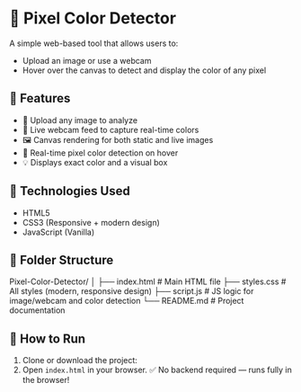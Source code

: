 # 🎨 Pixel Color Detector

A simple web-based tool that allows users to:
- Upload an image or use a webcam
- Hover over the canvas to detect and display the color of any pixel

## 🚀 Features

- 📸 Upload any image to analyze
- 🎥 Live webcam feed to capture real-time colors
- 🖼 Canvas rendering for both static and live images
- 🎯 Real-time pixel color detection on hover
- 💡 Displays exact color and a visual box

## 🧰 Technologies Used

- HTML5
- CSS3 (Responsive + modern design)
- JavaScript (Vanilla)

## 📂 Folder Structure
Pixel-Color-Detector/
│
├── index.html # Main HTML file
├── styles.css # All styles (modern, responsive design)
├── script.js # JS logic for image/webcam and color detection
└── README.md # Project documentation

## 🔧 How to Run

1. Clone or download the project:
2. Open `index.html` in your browser.
  ✅ No backend required — runs fully in the browser!
